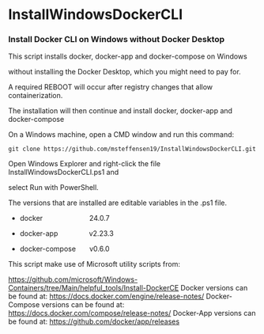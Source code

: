 # InstallWindowsDockerCLI

### Install Docker CLI on Windows without Docker Desktop

This script installs docker, docker-app and docker-compose on Windows 

without installing the Docker Desktop, which you might need to pay for.



A required REBOOT will occur after registry changes that allow containerization.

The installation will then continue and install docker, docker-app and docker-compose

On a Windows machine, open a CMD window and run this command:

    git clone https://github.com/msteffensen19/InstallWindowsDockerCLI.git

Open Windows Explorer and right-click the file InstallWindowsDockerCLI.ps1 and 

select Run with PowerShell.


The versions that are installed are editable variables in the .ps1 file.

- docker                        24.0.7

- docker-app                v2.23.3

- docker-compose       v0.6.0


This script make use of Microsoft utility scripts from:

https://github.com/microsoft/Windows-Containers/tree/Main/helpful_tools/Install-DockerCE
Docker versions can be found at:
https://docs.docker.com/engine/release-notes/
Docker-Compose versions can be found at:
https://docs.docker.com/compose/release-notes/
Docker-App versions can be found at:
https://github.com/docker/app/releases


